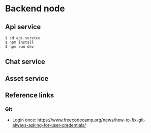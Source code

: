 # Backend node

## Api service
```shell
$ cd api-service
$ npm install
$ npm run dev
```
## Chat service

## Asset service

## Reference links

### Git
- Login once: https://www.freecodecamp.org/news/how-to-fix-git-always-asking-for-user-credentials/